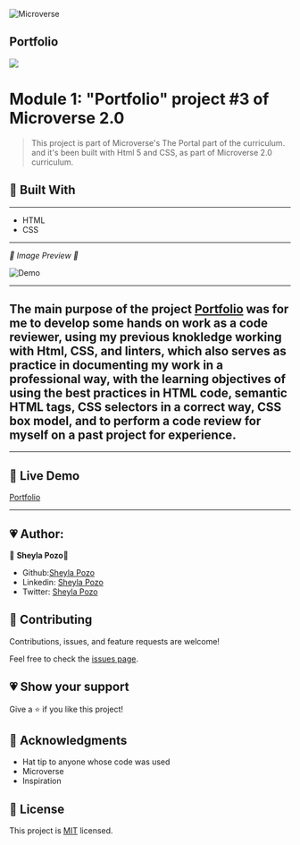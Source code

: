 ![Microverse](https://img.shields.io/badge/Microverse-blueviolet)

## Portfolio


![](https://img.shields.io/github/followers/sheylaPozo?style=social)

# Module 1: "Portfolio" project #3 of Microverse 2.0

> This project is part of Microverse's The Portal part of the curriculum. and it's been built with Html 5 and CSS, as part of Microverse 2.0 curriculum.

## 💖 Built With 

---

- HTML
- CSS

---

*💛 Image Preview 💛*

![Demo](https://user-images.githubusercontent.com/54015740/120832021-cc7ae500-c525-11eb-9812-ca2a95e061bc.jpg)


---
The main purpose of the project [Portfolio](https://sheylapozo.github.io/Portfolio/) was for me to develop some hands on work as a code reviewer, using my previous knokledge working with Html, CSS, and linters, which also serves as practice in documenting my work in a professional way, with the learning objectives of using the best practices in HTML code, semantic HTML tags, CSS selectors in a correct way, CSS box model, and to perform a code review for myself on a past project for experience.
-------
---

## 💖 Live Demo

[Portfolio](https://sheylapozo.github.io/Portfolio/) 

---

## 💗 Author:

👤 **Sheyla Pozo**💖

- Github:[Sheyla Pozo](https://github.com/sheylaPozo)
- Linkedin: [Sheyla Pozo](https://www.linkedin.com/in/sheypozo/)
- Twitter: [Sheyla Pozo](https://twitter.com/sheyPozo)

## 🤝 Contributing

Contributions, issues, and feature requests are welcome!


Feel free to check the [issues page](https://github.com/sheylaPozo/Hello-Microverse/issues).


## 💗 Show your support

Give a ⭐️ if you like this project!

## 💖 Acknowledgments

- Hat tip to anyone whose code was used
- Microverse
- Inspiration

## 📝 License

This project is [MIT](lic.url) licensed.